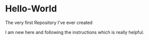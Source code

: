 # Hello-World
The very first Repository I've ever created 

I am new here and following the instructions which is really helpful.

